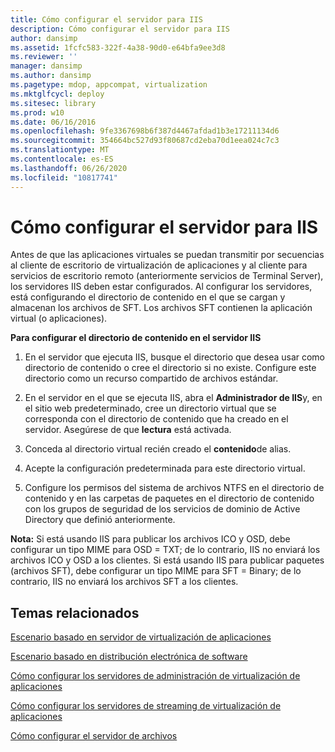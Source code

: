 ```yaml
---
title: Cómo configurar el servidor para IIS
description: Cómo configurar el servidor para IIS
author: dansimp
ms.assetid: 1fcfc583-322f-4a38-90d0-e64bfa9ee3d8
ms.reviewer: ''
manager: dansimp
ms.author: dansimp
ms.pagetype: mdop, appcompat, virtualization
ms.mktglfcycl: deploy
ms.sitesec: library
ms.prod: w10
ms.date: 06/16/2016
ms.openlocfilehash: 9fe3367698b6f387d4467afdad1b3e17211134d6
ms.sourcegitcommit: 354664bc527d93f80687cd2eba70d1eea024c7c3
ms.translationtype: MT
ms.contentlocale: es-ES
ms.lasthandoff: 06/26/2020
ms.locfileid: "10817741"
---
```

# Cómo configurar el servidor para IIS


Antes de que las aplicaciones virtuales se puedan transmitir por secuencias al cliente de escritorio de virtualización de aplicaciones y al cliente para servicios de escritorio remoto (anteriormente servicios de Terminal Server), los servidores IIS deben estar configurados. Al configurar los servidores, está configurando el directorio de contenido en el que se cargan y almacenan los archivos de SFT. Los archivos SFT contienen la aplicación virtual (o aplicaciones).

**Para configurar el directorio de contenido en el servidor IIS**

1.  En el servidor que ejecuta IIS, busque el directorio que desea usar como directorio de contenido o cree el directorio si no existe. Configure este directorio como un recurso compartido de archivos estándar.

2.  En el servidor en el que se ejecuta IIS, abra el **Administrador de IIS**y, en el sitio web predeterminado, cree un directorio virtual que se corresponda con el directorio de contenido que ha creado en el servidor. Asegúrese de que **lectura** está activada.

3.  Conceda al directorio virtual recién creado el **contenido**de alias.

4.  Acepte la configuración predeterminada para este directorio virtual.

5.  Configure los permisos del sistema de archivos NTFS en el directorio de contenido y en las carpetas de paquetes en el directorio de contenido con los grupos de seguridad de los servicios de dominio de Active Directory que definió anteriormente.

**Nota:**  Si está usando IIS para publicar los archivos ICO y OSD, debe configurar un tipo MIME para OSD = TXT; de lo contrario, IIS no enviará los archivos ICO y OSD a los clientes. Si está usando IIS para publicar paquetes (archivos SFT), debe configurar un tipo MIME para SFT = Binary; de lo contrario, IIS no enviará los archivos SFT a los clientes.

 

## Temas relacionados


[Escenario basado en servidor de virtualización de aplicaciones](application-virtualization-server-based-scenario.md)

[Escenario basado en distribución electrónica de software](electronic-software-distribution-based-scenario.md)

[Cómo configurar los servidores de administración de virtualización de aplicaciones](how-to-configure-the-application-virtualization-management-servers.md)

[Cómo configurar los servidores de streaming de virtualización de aplicaciones](how-to-configure-the-application-virtualization-streaming-servers.md)

[Cómo configurar el servidor de archivos](how-to-configure-the-file-server.md)

 

 





